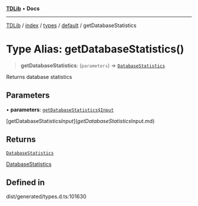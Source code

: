 [**TDLib**](../../../../../../README.md) • **Docs**

***

[TDLib](../../../../../../modules.md) / [index](../../../../../README.md) / [types](../../../README.md) / [default](../README.md) / getDatabaseStatistics

# Type Alias: getDatabaseStatistics()

> **getDatabaseStatistics**: (`parameters`) => [`DatabaseStatistics`](DatabaseStatistics-1.md)

Returns database statistics

## Parameters

• **parameters**: [`getDatabaseStatistics$Input`](getDatabaseStatistics$Input.md)

[getDatabaseStatistics$Input](getDatabaseStatistics$Input.md)

## Returns

[`DatabaseStatistics`](DatabaseStatistics-1.md)

[DatabaseStatistics](DatabaseStatistics-1.md)

## Defined in

dist/generated/types.d.ts:101630
